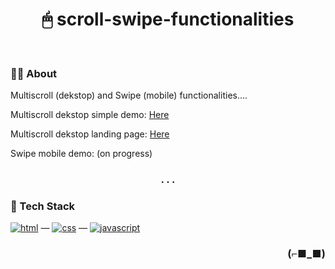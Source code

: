 <h1 align="center">🖱 scroll-swipe-functionalities</h1>

<br>

### 👨‍💻 About

Multiscroll (dekstop) and Swipe (mobile) functionalities....

Multiscroll dekstop simple demo: [Here](https://multi-scroll-dekstop.netlify.app)

Multiscroll dekstop landing page: [Here](https://multiscroll-landing-page.netlify.app)

Swipe mobile demo: (on progress)

<h3 align="center">. . .</h3>

### 🧰 Tech Stack

[<img alt="html" src="https://img.shields.io/badge/HTML-239120?style=for-the-badge&logo=html5&logoColor=white" />](https://developer.mozilla.org/en-US/docs/Web/HTML) —
[<img alt="css" src="https://img.shields.io/badge/CSS-1572B6?style=for-the-badge&logo=css3&logoColor=white" />](https://developer.mozilla.org/en-US/docs/Web/CSS) —
[<img alt="javascript" src="https://img.shields.io/badge/JavaScript-323330?style=for-the-badge&logo=javascript&logoColor=F7DF1E" />](https://developer.mozilla.org/en-US/docs/Web/javascript)

<h3 align="right">(⌐■_■)</h3>
